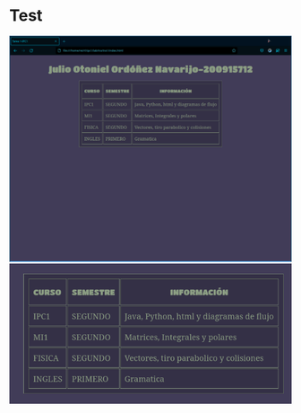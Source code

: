 # Test
<img src="https://github.com/mainmoon/IPC1-Tarea1_200915712/blob/master/captura1.png" />
<img src="https://github.com/mainmoon/IPC1-Tarea1_200915712/blob/master/captura2.png" />

